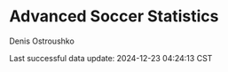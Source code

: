 # Advanced Soccer Statistics
Denis Ostroushko

<!-- gfm -->

Last successful data update: 2024-12-23 04:24:13 CST
